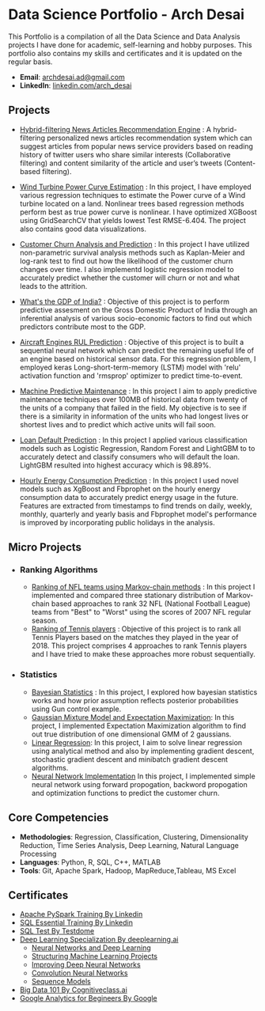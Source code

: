# Data Science Portfolio - Arch Desai
This Portfolio is a compilation of all the Data Science and Data Analysis projects I have done for academic, self-learning and hobby purposes. This portfolio also contains my skills and certificates and it is updated on the regular basis.

- **Email**: [archdesai.ad@gmail.com](archdesai.ad@gmail.com)
- **LinkedIn**: [linkedin.com/arch_desai](https://www.linkedin.com/in/arch-desai/)

## Projects

   - [Hybrid-filtering News Articles Recommendation Engine](https://github.com/archd3sai/News-Articles-Recommendation) : A hybrid-filtering personalized news articles recommendation system which can suggest articles from popular news service providers based on reading history of twitter users who share similar interests (Collaborative filtering) and content similarity of the article and user’s tweets (Content-based filtering).
    
   - [Wind Turbine Power Curve Estimation](https://github.com/archd3sai/Wind-Turbine-Power-Curve-Estimation) : In this project, I have employed various regression techniques to estimate the Power curve of a Wind turbine located on a land. Nonlinear trees based regression methods perform best as true power curve is nonlinear. I have optimized XGBoost using GridSearchCV that yields lowest Test RMSE-6.404. The project also contains good data visualizations.
    
   - [Customer Churn Analysis and Prediction](https://github.com/archd3sai/Customer-Churn-Analysis-and-Prediction) : In this project I have utilized non-parametric survival analysis methods such as Kaplan-Meier and log-rank test to find out how the likelihood of the customer churn changes over time. I also implementd logistic regression model to accurately predict whether the customer will churn or not and what leads to the attrition. 
    
   - [What's the GDP of India?](https://github.com/archd3sai/Predicting-GDP-of-India) : Objective of this project is to perform predictive assesment on the Gross Domestic Product of India through an inferential analysis of various socio-economic factors to find out which predictors contribute most to the GDP.
    
   - [Aircraft Engines RUL Prediction](https://github.com/archd3sai/Aircraft-Engine-RUL-Prediction) : Objective of this project is to built a sequential neural network which can predict the remaining useful life of an engine based on historical sensor data. For this regression problem, I employed keras Long-short-term-memory (LSTM) model with 'relu' activation function and 'rmsprop' optimizer to predict time-to-event.
    
   - [Machine Predictive Maintenance](https://github.com/archd3sai/Machine-Predictive-Maintenance-PdM-) : In this project I aim to apply predictive maintenance techniques over 100MB of historical data from twenty of the units of a company that failed in the field. My objective is to see if there is a similarity in information of the units who had longest lives or shortest lives and to predict which active units will fail soon.

   - [Loan Default Prediction](https://github.com/archd3sai/Loan-Default-Prediction) : In this project I applied various classification models such as Logistic Regression, Random Forest and LightGBM to to accurately detect and classify consumers who will default the loan. LightGBM resulted into highest accuracy which is 98.89%.
  
   - [Hourly Energy Consumption Prediction](https://github.com/archd3sai/Hourly-Energy-Consumption-Prediction) : In this project I used novel models such as XgBoost and Fbprophet on the hourly energy consumption data to accurately predict energy usage in the future. Features are extracted from timestamps to find trends on daily, weekly, monthly, quarterly and yearly basis and Fbprophet model's performance is improved by incorporating public holidays in the analysis.

## Micro Projects
- ### Ranking Algorithms
    - [Ranking of NFL teams using Markov-chain methods](https://github.com/archd3sai/Ranking-of-NFL-Teams-using-Markov-method/blob/master/Ranking%20of%20NFL%20teams%20Report.pdf) : In this project I implemented and compared three stationary distribution of Markov-chain based approaches to rank 32 NFL (National Football League) teams from "Best" to "Worst" using the scores of 2007 NFL regular season.
    - [Ranking of Tennis players](https://github.com/archd3sai/Tennis-Players-Ranking/blob/master/TennisRanking.ipynb) : Objective of this project is to rank all Tennis Players based on the matches they played in the year of 2018. This project comprises 4 approaches to rank Tennis players and I have tried to make these approaches more robust sequentially.
    
- ### Statistics
    - [Bayesian Statistics](https://github.com/archd3sai/Statistical-Methods/blob/master/Bayesian%20Statistics.ipynb) : In this project, I explored how bayesian statistics works and how prior assumption reflects posterior probabilities using Gun control example. 
    - [Gaussian Mixture Model and Expectation Maximization](https://github.com/archd3sai/Statistical-Methods/blob/master/GMM-EM.ipynb): In this project, I implemented Expectation Maximization algorithm to find out true distribution of one dimensional GMM of 2 gaussians.
    - [Linear Regression](https://github.com/archd3sai/Statistical-Methods/blob/master/Linear%20Regression.ipynb): In this project, I aim to solve linear regression using analytical method and also by implementing gradient descent, stochastic gradient descent and minibatch gradient descent algorithms. 
    - [Neural Network Implementation](https://github.com/archd3sai/Statistical-Methods/blob/master/NN%20Implementation.ipynb) In this project, I implemented simple neural network using forward propogation, backword propogation and optimization functions to predict the customer churn.

 ## Core Competencies

- **Methodologies**: Regression, Classification, Clustering, Dimensionality Reduction, Time Series Analysis, Deep Learning, Natural Language Processing
- **Languages**: Python, R, SQL, C++, MATLAB 
- **Tools**: Git, Apache Spark, Hadoop, MapReduce,Tableau, MS Excel

## Certificates

- [Apache PySpark Training By Linkedin](https://github.com/archd3sai/Data-Science-Portfolio-Arch-Desai/blob/master/Certificates/CertificateOfCompletion_Apache%20Pyspark%20By%20Example%20(2).pdf)
- [SQL Essential Training By Linkedin](https://github.com/archd3sai/Data-Science-Portfolio-Arch-Desai/blob/master/Certificates/CertificateOfCompletion_Sql%20Essential%20Training%202018%20(1).pdf)
- [SQL Test By Testdome](https://www.testdome.com/cert/24cd496af7a24a8489a1fd5de791c392)
- [Deep Learning Specialization By deeplearning.ai](https://github.com/archd3sai/Data-Science-Portfolio-Arch-Desai/blob/master/Certificates/Deep%20Learning%20Specialization.pdf)
    - [Neural Networks and Deep Learning](https://github.com/archd3sai/Data-Science-Portfolio-Arch-Desai/blob/master/Certificates/Neural%20Networks%20and%20Deep%20Learning.pdf)
    - [Structuring Machine Learning Projects](https://github.com/archd3sai/Data-Science-Portfolio-Arch-Desai/blob/master/Certificates/Structuring%20Machine%20Learning%20Projects.pdf)
    - [Improving Deep Neural Networks](https://github.com/archd3sai/Data-Science-Portfolio-Arch-Desai/blob/master/Certificates/Improving%20Deep%20Neural%20Networks.pdf)
    - [Convolution Neural Networks](https://github.com/archd3sai/Data-Science-Portfolio-Arch-Desai/blob/master/Certificates/Convolutional%20Neural%20Networks.pdf)
    - [Sequence Models](https://github.com/archd3sai/Data-Science-Portfolio-Arch-Desai/blob/master/Certificates/Sequence%20Models.pdf)
- [Big Data 101 By Cognitiveclass.ai](https://courses.cognitiveclass.ai/certificates/bfc1df7e5d084a73b84223495263d0fe)
- [Google Analytics for Begineers By Google](https://analytics.google.com/analytics/academy/certificate/kHYtirzEQV29uzNG8xSFXg)
